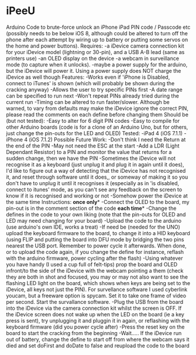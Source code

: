 # iPeeU
Arduino Code to brute-force unlock an iPhone iPad PIN code / Passcode etc (possibly needs to be below iOS 8, although could be altered to turn off the phone after each attempt by wiring up to battery or putting some servos on the home and power buttons).  Requires: -a iDevice camera connection kit for your iDevice model (lightning or 30-pin), and a USB A-B lead (same as printers use) -an OLED display on the device -a webcam in surveillance mode (to capture when it unlocks). -maybe a power supply for the arduino, but the iDevice will power it.  Using a power supply does NOT charge the iDevice as well though  Features: -Works even if 'iPhone is Disabled, connect to iTunes' is shown (which will probably be shown during the cracking anyway) -Allows the user to try specific PINs first -A date range can be specified to run next -Won't repeat PINs already tried  during the current run -Timing can be altered to run faster/slower.  Although be warned, to vary from defaults may make the iDevice ignore the correct PIN, please read the comments on each define before changing them  Should be (but not tested): -Easy to alter for 6 digit PIN codes -Easy to compile for other Arduino boards (code is for a clone of an Arduino Uno, but for others, just change the pin-outs for the LED and OLED)  Tested: -iPad 4 (iOS 7.1.1) -iPhone 4 (iOS 7.1.2)  Possible Future  Work: -Don't think I need the Return at the end of the PIN -May not need the ESC at the start -Add a LDR (Light Dependant Resistor) to a PIN and monitor the value that returns for a sudden change, then we have the PIN -Sometimes the iDevice will not recognise it as a keyboard (just unplug it and plug it in again until it does), I'd like to figure out a way of detecting that the iDevice has not recognised it, and reset through software until it does,, or someway of making it so you don't have to unplug it until it recognises it (especially as in 'is disabled, connect to itunes' mode, as you can't see any feedback on the screen to know if it is recognised and working or not -Somehow power the iDevice at the same time  Instructions: ****once only***** -Connect the OLED to the board, my pin-out is in the comment section of the code  ****each time***** -Change the defines in the code to your own liking (note that the pin-outs for OLED and LED may need changing for your board) -Upload the code to the arduino (use arduino's own IDE, works a treat) -If need be (needed for the UNO) upload the keyboard firmware to the board, to change it into a HID keyboard (using FLIP and putting the board into DFU mode by bridging the two pins nearest the USB port.  Remember to power cycle it afterwards.  When done, or to upload the code again, if you change the define for instance, reflash with the arduino firmware, power cycling after the flash) -Using whatever you have handy (I used a cup full of felt-tips) prop the board and OLED infront/to the side of the iDevice with the webcam pointing a them (check they are both in shot and focused, you may or may not also want to see the flashing LED light on the board, which shows when keys are being set to the iDevice, all keys not just the PIN).  For survellance software I used cyberlink youcam, but a freeware option is spycam.  Set it to take one frame of video per second. Start the survallance software. -Plug the USB from the board into the iDevice via the camera connection kit whilst the screen is OFF.  If the iDevice screen does not wake up when the LED on the board (ie a key press is sent), try unplugging it and pluggin it in again, or reflashing with the keyboard firmware (did you power cycle after) -Press the reset key on the board to start the cracking from the beginning -Wait..... If the iDevice run out of battery, change the define to start off from where the webcam says it died and set doFirst and doDate to false and reupload the code to the board
